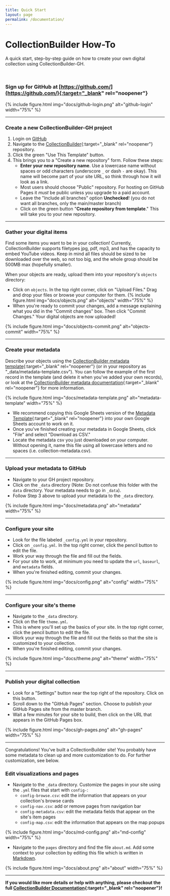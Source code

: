 ```yaml
---
title: Quick Start
layout: page
permalink: /documentation/
---
```


# CollectionBuilder How-To

A quick start, step-by-step guide on how to create your own digital collection using CollectionBuilder-GH.

<br>

### Sign up for GitHub at [https://github.com/](https://github.com/){:target="_blank" rel="noopener"}

{% include figure.html img="docs/github-login.png" alt="github-login" width="75%" %}

------

### Create a new CollectionBuilder-GH project 

1. Login on [GitHub](https://github.com)
2. Navigate to the [CollectionBuilder](https://github.com/CollectionBuilder/collectionbuilder-gh){:target="_blank" rel="noopener"} repository.
2. Click the green "Use This Template" button.    
3. This brings you to a "Create a new repository" form. Follow these steps:
    - **Enter your new repository name**. Use a lowercase name without spaces or odd characters (underscore `_` or dash `-` are okay). This name will become part of your site URL, so think through how it will look as a link. 
    - Most users should choose "Public" repository. For hosting on GitHub Pages it *must* be public unless you upgrade to a paid account.
    - Leave the "Include all branches" option **Unchecked**! (you do not want all branches, only the main/master branch)
    - Click on the green button "**Create repository from template**." This will take you to your new repository.

------

### Gather your digital items

Find some items you want to be in your collection! 
Currently, CollectionBuilder supports filetypes jpg, pdf, mp3, and has the capacity to embed YouTube videos.
Keep in mind all files should be sized to be downloaded over the web, so not too big, and the whole group should be 500MB max (hopefully smaller).

When your objects are ready, upload them into your repository's `objects` directory:

- Click on `objects`. In the top right corner, click on "Upload Files." Drag and drop your files or browse your computer for them. 
{% include figure.html img="docs/objects.png" alt="objects" width="75%" %}
- When you're ready to commit your changes, add a message explaining what you did in the "Commit changes" box. Then click "Commit Changes." Your digital objects are now uploaded!

{% include figure.html img="docs/objects-commit.png" alt="objects-commit" width="75%" %}

------

### Create your metadata

Describe your objects using the [CollectionBuilder metadata template](https://docs.google.com/spreadsheets/d/1Uv9ytll0hysMOH1j-VL1lZx6PWvc1zf3L35sK_4IuzI/edit#gid=0){:target="_blank" rel="noopener"} (or in your repository as "_data/metadata-template.csv"). 
You can follow the example of the first record in the template (and delete it when you've added your own records), or look at the [CollectionBuilder metadata documentation](https://collectionbuilder.github.io/docs/metadata.html){:target="_blank" rel="noopener"} for more information.

{% include figure.html img="docs/metadata-template.png" alt="metadata-template" width="75%" %}

- We recommend copying this Google Sheets version of the [Metadata Template](https://docs.google.com/spreadsheets/d/1Uv9ytll0hysMOH1j-VL1lZx6PWvc1zf3L35sK_4IuzI/edit#gid=0){:target="_blank" rel="noopener"} into your own Google Sheets account to work on it.
- Once you've finished creating your metadata in Google Sheets, click "File" and select "Download as CSV."
- Locate the metadata csv you just downloaded on your computer. Without opening it, name this file using all lowercase letters and no spaces (i.e. collection-metadata.csv). 

------

### Upload your metadata to GitHub

- Navigate to your GH project repository.
- Click on the `_data` directory (Note: Do not confuse this folder with the `data` directory. Your metadata needs to go in `_data`).
- Follow Step 3 above to upload your metadata to the `_data` directory.

{% include figure.html img="docs/metadata.png" alt="metadata" width="75%" %}

------

### Configure your site

- Look for the file labeled `_config.yml` in your repository.
- Click on `_config.yml`. In the top right corner, click the pencil button to edit the file.
- Work your way through the file and fill out the fields.
- For your site to work, at minimum you need to update the `url`, `baseurl`, and `metadata` fields.
- When you're finished editing, commit your changes.

{% include figure.html img="docs/config.png" alt="config" width="75%" %}

------

### Configure your site's theme

- Navigate to the `_data` directory.
- Click on the file `theme.yml`.
- This is where you'll set up the basics of your site. In the top right corner, click the pencil button to edit the file.
- Work your way through the file and fill out the fields so that the site is customized to your collection.
- When you're finished editing, commit your changes.

{% include figure.html img="docs/theme.png" alt="theme" width="75%" %}

------

### Publish your digital collection

- Look for a "Settings" button near the top right of the repository. Click on this button.
- Scroll down to the "GitHub Pages" section. Choose to publish your GitHub Pages site from the master branch.
- Wait a few minutes for your site to build, then click on the URL that appears in the GitHub Pages box.

{% include figure.html img="docs/gh-pages.png" alt="gh-pages" width="75%" %}

------

Congratulations! You've built a CollectionBuilder site! You probably have some metadata to clean up and more customization to do. 
For further customization, see below.

### Edit visualizations and pages

- Navigate to the `_data` directory. Customize the pages in your site using the `.yml` files that start with `config-`:
    - `config-browse.csv`: edit the information that appears on your collection's browse cards
    - `config-nav.csv`: add or remove pages from navigation bar
    - `config-metadata.csv`: edit the metadata fields that appear on the site's item pages
    - `config-map.csv`: edit the information that appears on the map popups

{% include figure.html img="docs/md-config.png" alt="md-config" width="75%" %}

- Navigate to the `pages` directory and find the file `about.md`. Add some context to your collection by editing this file which is written in [Markdown](https://guides.github.com/features/mastering-markdown/).

{% include figure.html img="docs/about.png" alt="about" width="75%" %}

------

**If you would like more details or help with anything, please checkout the full [CollectionBuilder Documentation](https://collectionbuilder.github.io/docs/introduction.html){:target="_blank" rel="noopener"}!**
